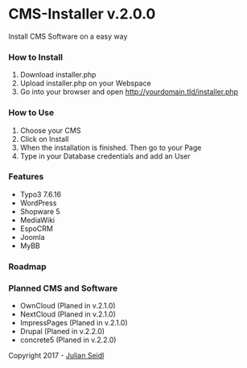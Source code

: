 # CMS-Installer v.2.0.0
Install CMS Software on a easy way

### How to Install
1. Download installer.php
2. Upload installer.php on your Webspace 
3. Go into your browser and open http://yourdomain.tld/installer.php

### How to Use
1. Choose your CMS
2. Click on Install
3. When the installation is finished. Then go to your Page
4. Type in your Database credentials and add an User

### Features
* Typo3 7.6.16
* WordPress
* Shopware 5
* MediaWiki
* EspoCRM
* Joomla
* MyBB

### Roadmap

### Planned CMS and Software
* OwnCloud		(Planed in v.2.1.0)
* NextCloud		(Planed in v.2.1.0)
* ImpressPages	(Planed in v.2.1.0)
* Drupal			(Planed in v.2.2.0)
* concrete5		(Planed in v.2.2.0)

Copyright 2017 - [Julian Seidl](http://jseidl.at)
